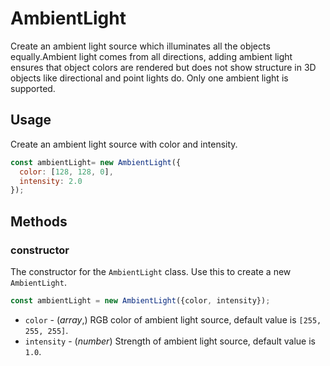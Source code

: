 # AmbientLight

Create an ambient light source which illuminates all the objects equally.Ambient light comes from all directions, adding ambient light ensures that object colors are rendered but does not show structure in 3D objects like directional and point lights do. Only one ambient light is supported.


## Usage

Create an ambient light source with color and intensity.
```js
const ambientLight= new AmbientLight({
  color: [128, 128, 0],
  intensity: 2.0
});
```

## Methods

### constructor

The constructor for the `AmbientLight` class. Use this to create a new `AmbientLight`.

```js
const ambientLight = new AmbientLight({color, intensity});
```

* `color` - (*array*,)  RGB color of ambient light source, default value is `[255, 255, 255]`.
* `intensity` - (*number*) Strength of ambient light source, default value is `1.0`.

